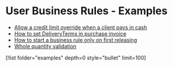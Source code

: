# User Business Rules - Examples

- [Allow a credit limit override when a client pays in cash](https://docs.erp.net/tech/advanced/user-business-rules/examples/credit-limit-override.html)
- [How to set DeliveryTerms in purchase invoice](https://docs.erp.net/tech/advanced/user-business-rules/examples/set-deliveryterms.html)
- [How to start a business rule only on first releasing](https://docs.erp.net/tech/advanced/user-business-rules/examples/start-business-rule.html)
- [Whole quantity validation](https://docs.erp.net/tech/advanced/user-business-rules/examples/whole-quantity-validation.html)

[!list folder="examples" depth=0 style="bullet" limit=100]
